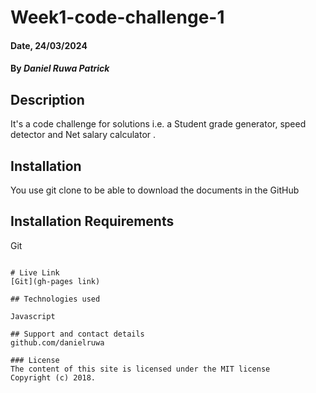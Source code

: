 # Week1-code-challenge-1 

#### Date, 24/03/2024

#### By *Daniel Ruwa Patrick*

## Description
It's a code challenge for solutions i.e. a Student grade generator, speed detector and Net salary calculator .

## Installation
You use git clone to be able to download the documents in the GitHub

## Installation Requirements
Git

```

# Live Link
[Git](gh-pages link)

## Technologies used

Javascript

## Support and contact details
github.com/danielruwa

### License
The content of this site is licensed under the MIT license
Copyright (c) 2018.

